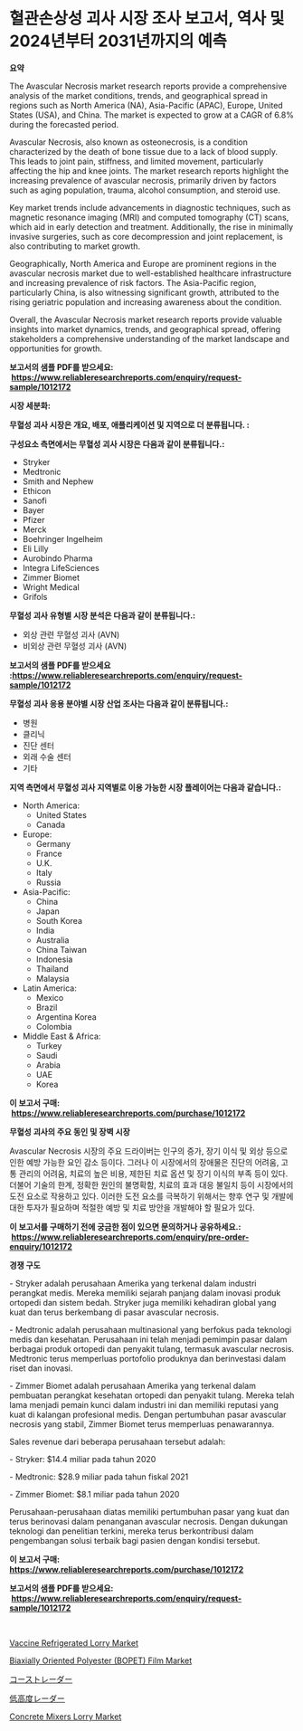 <p><h1>혈관손상성 괴사 시장 조사 보고서, 역사 및 2024년부터 2031년까지의 예측</h1></p><p><strong>요약</strong></p>
<p><p>The Avascular Necrosis market research reports provide a comprehensive analysis of the market conditions, trends, and geographical spread in regions such as North America (NA), Asia-Pacific (APAC), Europe, United States (USA), and China. The market is expected to grow at a CAGR of 6.8% during the forecasted period.</p><p>Avascular Necrosis, also known as osteonecrosis, is a condition characterized by the death of bone tissue due to a lack of blood supply. This leads to joint pain, stiffness, and limited movement, particularly affecting the hip and knee joints. The market research reports highlight the increasing prevalence of avascular necrosis, primarily driven by factors such as aging population, trauma, alcohol consumption, and steroid use.</p><p>Key market trends include advancements in diagnostic techniques, such as magnetic resonance imaging (MRI) and computed tomography (CT) scans, which aid in early detection and treatment. Additionally, the rise in minimally invasive surgeries, such as core decompression and joint replacement, is also contributing to market growth.</p><p>Geographically, North America and Europe are prominent regions in the avascular necrosis market due to well-established healthcare infrastructure and increasing prevalence of risk factors. The Asia-Pacific region, particularly China, is also witnessing significant growth, attributed to the rising geriatric population and increasing awareness about the condition.</p><p>Overall, the Avascular Necrosis market research reports provide valuable insights into market dynamics, trends, and geographical spread, offering stakeholders a comprehensive understanding of the market landscape and opportunities for growth.</p></p>
<p><strong>보고서의 샘플 PDF를 받으세요: &nbsp;<a href="https://www.reliableresearchreports.com/enquiry/request-sample/1012172">https://www.reliableresearchreports.com/enquiry/request-sample/1012172</a></strong></p>
<p><strong>시장 세분화:</strong></p>
<p><strong> 무혈성 괴사 시장은 개요, 배포, 애플리케이션 및 지역으로 더 분류됩니다. :</strong></p>
<p><strong>구성요소 측면에서는 무혈성 괴사 시장은 다음과 같이 분류됩니다.:</strong></p>
<p><ul><li>Stryker</li><li>Medtronic</li><li>Smith and Nephew</li><li>Ethicon</li><li>Sanofi</li><li>Bayer</li><li>Pfizer</li><li>Merck</li><li>Boehringer Ingelheim</li><li>Eli Lilly</li><li>Aurobindo Pharma</li><li>Integra LifeSciences</li><li>Zimmer Biomet</li><li>Wright Medical</li><li>Grifols</li></ul></p>
<p><strong> 무혈성 괴사 유형별 시장 분석은 다음과 같이 분류됩니다.:</strong></p>
<p><ul><li>외상 관련 무혈성 괴사 (AVN)</li><li>비외상 관련 무혈성 괴사 (AVN)</li></ul></p>
<p><strong>보고서의 샘플 PDF를 받으세요 :<a href="https://www.reliableresearchreports.com/enquiry/request-sample/1012172">https://www.reliableresearchreports.com/enquiry/request-sample/1012172</a></strong></p>
<p><strong> 무혈성 괴사 응용 분야별 시장 산업 조사는 다음과 같이 분류됩니다.:</strong></p>
<p><ul><li>병원</li><li>클리닉</li><li>진단 센터</li><li>외래 수술 센터</li><li>기타</li></ul></p>
<p><strong>지역 측면에서 무혈성 괴사 지역별로 이용 가능한 시장 플레이어는 다음과 같습니다.:</strong></p>
<p><ul>
    <li>
        North America:
        <ul>
            <li>United States</li>
            <li>Canada</li>
        </ul>
    </li>
    <li>
        Europe:
        <ul>
            <li>Germany</li>
            <li>France</li>
            <li>U.K.</li>
            <li>Italy</li>
            <li>Russia</li>
        </ul>
    </li>
    <li>
        Asia-Pacific:
        <ul>
            <li>China</li>
            <li>Japan</li>
            <li>South Korea</li>
            <li>India</li>
            <li>Australia</li>
            <li>China Taiwan</li>
            <li>Indonesia</li>
            <li>Thailand</li>
            <li>Malaysia</li>
        </ul>
    </li>
    <li>
        Latin America:
        <ul>
            <li>Mexico</li>
            <li>Brazil</li>
            <li>Argentina Korea</li>
            <li>Colombia</li>
        </ul>
    </li>
    <li>
        Middle East & Africa:
        <ul>
            <li>Turkey</li>
            <li>Saudi</li>
            <li>Arabia</li>
            <li>UAE</li>
            <li>Korea</li>
        </ul>
    </li>
    </ul></p>
<p><strong>이 보고서 구매: &nbsp;<a href="https://www.reliableresearchreports.com/purchase/1012172">https://www.reliableresearchreports.com/purchase/1012172</a></strong></p>
<p><strong>무혈성 괴사의 주요 동인 및 장벽 시장</strong></p>
<p><p>Avascular Necrosis 시장의 주요 드라이버는 인구의 증가, 장기 이식 및 외상 등으로 인한 예방 가능한 요인 감소 등이다. 그러나 이 시장에서의 장애물은 진단의 어려움, 고통 관리의 어려움, 치료의 높은 비용, 제한된 치료 옵션 및 장기 이식의 부족 등이 있다. 더불어 기술의 한계, 정확한 원인의 불명확함, 치료의 효과 대응 불일치 등이 시장에서의 도전 요소로 작용하고 있다. 이러한 도전 요소를 극복하기 위해서는 향후 연구 및 개발에 대한 투자가 필요하며 적절한 예방 및 치료 방안을 개발해야 할 필요가 있다.</p></p>
<p><strong>이 보고서를 구매하기 전에 궁금한 점이 있으면 문의하거나 공유하세요.: &nbsp;<a href="https://www.reliableresearchreports.com/enquiry/pre-order-enquiry/1012172">https://www.reliableresearchreports.com/enquiry/pre-order-enquiry/1012172</a></strong></p>
<p><strong>경쟁 구도</strong></p>
<p><p>- Stryker adalah perusahaan Amerika yang terkenal dalam industri perangkat medis. Mereka memiliki sejarah panjang dalam inovasi produk ortopedi dan sistem bedah. Stryker juga memiliki kehadiran global yang kuat dan terus berkembang di pasar avascular necrosis.</p><p>- Medtronic adalah perusahaan multinasional yang berfokus pada teknologi medis dan kesehatan. Perusahaan ini telah menjadi pemimpin pasar dalam berbagai produk ortopedi dan penyakit tulang, termasuk avascular necrosis. Medtronic terus memperluas portofolio produknya dan berinvestasi dalam riset dan inovasi.</p><p>- Zimmer Biomet adalah perusahaan Amerika yang terkenal dalam pembuatan perangkat kesehatan ortopedi dan penyakit tulang. Mereka telah lama menjadi pemain kunci dalam industri ini dan memiliki reputasi yang kuat di kalangan profesional medis. Dengan pertumbuhan pasar avascular necrosis yang stabil, Zimmer Biomet terus memperluas penawarannya.</p><p>Sales revenue dari beberapa perusahaan tersebut adalah:</p><p>- Stryker: $14.4 miliar pada tahun 2020</p><p>- Medtronic: $28.9 miliar pada tahun fiskal 2021</p><p>- Zimmer Biomet: $8.1 miliar pada tahun 2020</p><p>Perusahaan-perusahaan diatas memiliki pertumbuhan pasar yang kuat dan terus berinovasi dalam penanganan avascular necrosis. Dengan dukungan teknologi dan penelitian terkini, mereka terus berkontribusi dalam pengembangan solusi terbaik bagi pasien dengan kondisi tersebut.</p></p>
<p><strong>이 보고서 구매: &nbsp; <a href="https://www.reliableresearchreports.com/purchase/1012172">https://www.reliableresearchreports.com/purchase/1012172</a></strong></p>
<p><strong>보고서의 샘플 PDF를 받으세요: &nbsp;<a href="https://www.reliableresearchreports.com/enquiry/request-sample/1012172">https://www.reliableresearchreports.com/enquiry/request-sample/1012172</a></strong><strong></strong></p>
<p>&nbsp;</p>
<p><p><a href="https://cat-emmental-94b.notion.site/Vaccine-Refrigerated-Lorry-Market-Size-Global-Industry-Overview-Market-Segmentation-and-Forecast--5fab9de0bf984153bd96318955fbdcc2">Vaccine Refrigerated Lorry Market</a></p><p><a href="https://issuu.com/reportprime-2/docs/biaxially-oriented-polyester-bopet-film-market-siz">Biaxially Oriented Polyester (BOPET) Film Market</a></p><p><a href="https://github.com/pepo3k/Market-Research-Report-List-1/blob/main/19150946663.md">コーストレーダー</a></p><p><a href="https://github.com/vhemk0794148/Market-Research-Report-List-1/blob/main/61395966662.md">低高度レーダー</a></p><p><a href="https://silk-columnist-571.notion.site/Concrete-Mixers-Lorry-Market-Size-Share-Trends-Analysis-Report-By-Application-Regional-Outlook--3aad006a5f0247dc8b88a3e7759f3d73">Concrete Mixers Lorry Market</a></p></p>